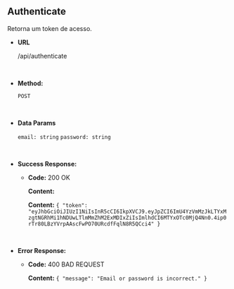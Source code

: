 ## **Authenticate**

Retorna um token de acesso.

- **URL**

  /api/authenticate

</br>

- **Method:**

  `POST`

</br>

- **Data Params**

  `email: string`
  `password: string`

</br>

- **Success Response:**

  - **Code:** 200 OK

    **Content:**

    **Content:** `{ "token": "eyJhbGciOiJIUzI1NiIsInR5cCI6IkpXVCJ9.eyJpZCI6ImU4YzVmMzJkLTYxMzgtNGRhMi1hNDUwLTlmMmZhM2ExMDIxZiIsImlhdCI6MTYxOTc0MjQ4Nn0.4ip0rTr80LBzYVrpAAscFwPO70URcdfFqlN8R5QCci4" }`

</br>

- **Error Response:**

  - **Code:** 400 BAD REQUEST

    **Content:** `{ "message": "Email or password is incorrect." }`
